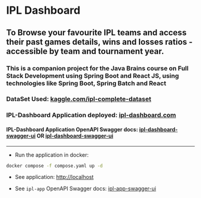 # IPL Dashboard

## To Browse your favourite IPL teams and access their past games details, wins and losses ratios - accessible by team and tournament year.

### This is a companion project for the Java Brains course on Full Stack Development using Spring Boot and React JS, using technologies like Spring Boot, Spring Batch and React

### DataSet Used: [kaggle.com/ipl-complete-dataset](https://www.kaggle.com/patrickb1912/ipl-complete-dataset-20082020/metadata)

### IPL-Dashboard Application deployed: [ipl-dashboard.com](http://129.154.43.221)

#### IPL-Dashboard Application OpenAPI Swagger docs: [ipl-dashboard-swagger-ui](http://129.154.43.221/app/swagger-ui/index.html) OR [ipl-dashboard-swagger-ui](https://ipl-dashboard-8fiu.onrender.com/app/swagger-ui/index.html)

---

- Run the application in docker:

```sh
docker compose -f compose.yaml up -d
```

- See application: [http://localhost](http://localhost)

- See `ipl-app` OpenAPI Swagger docs: [ipl-app-swagger-ui](http://localhost/app/swagger-ui/index.html)

